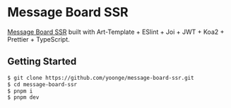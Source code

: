# Message Board SSR

[Message Board SSR](https://github.com/yoonge/message-board-ssr.git) built with Art-Template + ESlint + Joi + JWT + Koa2 + Prettier + TypeScript.

## Getting Started

```sh
$ git clone https://github.com/yoonge/message-board-ssr.git
$ cd message-board-ssr
$ pnpm i
$ pnpm dev
```
